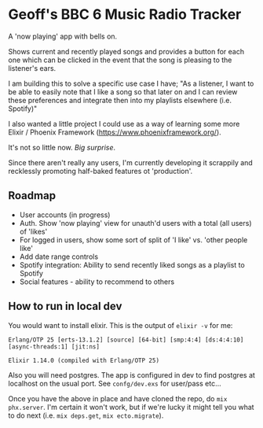 # Geoff's BBC 6 Music Radio Tracker

A 'now playing' app with bells on. 

Shows current and recently played songs and provides a button for each one which can be clicked in the event that the song is pleasing to the listener's ears.

I am building this to solve a specific use case I have;
"As a listener, I want to be able to easily note that I like a song so that later on and I can review these preferences and integrate then into my playlists elsewhere (i.e. Spotify)"

I also wanted a little project I could use as a way of learning some more Elixir / Phoenix Framework (https://www.phoenixframework.org/).

It's not so little now. _Big surprise_. 

Since there aren't really any users, I'm currently developing it scrappily and recklessly promoting half-baked features ot 'production'. 

## Roadmap
- User accounts (in progress)
- Auth. Show 'now playing' view for unauth'd users with a total (all users) of 'likes'
- For logged in users, show some sort of split of 'I like' vs. 'other people like'
- Add date range controls
- Spotify integration: Ability to send recently liked songs as a playlist to Spotify 
- Social features - ability to recommend to others

## How to run in local dev
You would want to install elixir. This is the output of `elixir -v` for me:

    Erlang/OTP 25 [erts-13.1.2] [source] [64-bit] [smp:4:4] [ds:4:4:10] [async-threads:1] [jit:ns]

    Elixir 1.14.0 (compiled with Erlang/OTP 25)

Also you will need postgres. The app is configured in dev to find postgres at localhost on the usual port. See `confg/dev.exs` for user/pass etc...

Once you have the above in place and have cloned the repo, do `mix phx.server`. I'm certain it won't work, but if we're lucky it might tell you what to do next (i.e. `mix deps.get`, `mix ecto.migrate`).